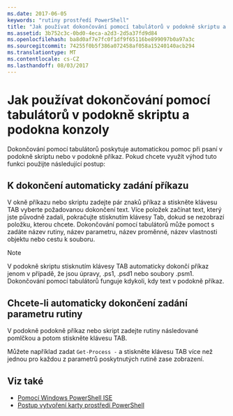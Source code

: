 ```yaml
---
ms.date: 2017-06-05
keywords: "rutiny prostředí PowerShell"
title: "Jak používat dokončování pomocí tabulátorů v podokně skriptu a podokna konzoly"
ms.assetid: 3b752c3c-0bd0-4eca-a2d3-2d5a37fd9d84
ms.openlocfilehash: ba8d0af7e7fc0f1df9f65116be899097b0a97a3c
ms.sourcegitcommit: 74255f0b5f386a072458af058a15240140acb294
ms.translationtype: MT
ms.contentlocale: cs-CZ
ms.lasthandoff: 08/03/2017
---
```

# <a name="how-to-use-tab-completion-in-the-script-pane-and-console-pane"></a>Jak používat dokončování pomocí tabulátorů v podokně skriptu a podokna konzoly
Dokončování pomocí tabulátorů poskytuje automatickou pomoc při psaní v podokně skriptu nebo v podokně příkaz. Pokud chcete využít výhod tuto funkci použijte následující postup:

## <a name="to-automatically-complete-a-command-entry"></a>K dokončení automaticky zadání příkazu
V okně příkazu nebo skriptu zadejte pár znaků příkaz a stiskněte klávesu TAB vyberte požadovanou dokončení text. Více položek začínat text, který jste původně zadali, pokračujte stisknutím klávesy Tab, dokud se nezobrazí položku, kterou chcete. Dokončování pomocí tabulátorů může pomoct s zadáte název rutiny, název parametru, název proměnné, název vlastnosti objektu nebo cestu k souboru.

> [!NOTE]
> V podokně skriptu stisknutím klávesy TAB automaticky dokončí příkaz jenom v případě, že jsou úpravy, .ps1, .psd1 nebo soubory .psm1. Dokončování pomocí tabulátorů funguje kdykoli, kdy text v podokně příkaz.

## <a name="to-automatically-complete-a-cmdlet-parameter-entry"></a>Chcete-li automaticky dokončení zadání parametru rutiny
V podokně podokně příkaz nebo skript zadejte rutiny následované pomlčkou a potom stiskněte klávesu TAB.

Můžete například zadat `Get-Process -` a stiskněte klávesu TAB více než jednou pro každou z parametrů poskytnutých rutině zase zobrazení.

## <a name="see-also"></a>Viz také
- [Pomocí Windows PowerShell ISE](using-the-windows-powershell-ise.md)
- [Postup vytvoření karty prostředí PowerShell](How-to-Create-a-PowerShell-Tab-in-Windows-PowerShell-ISE.md)

